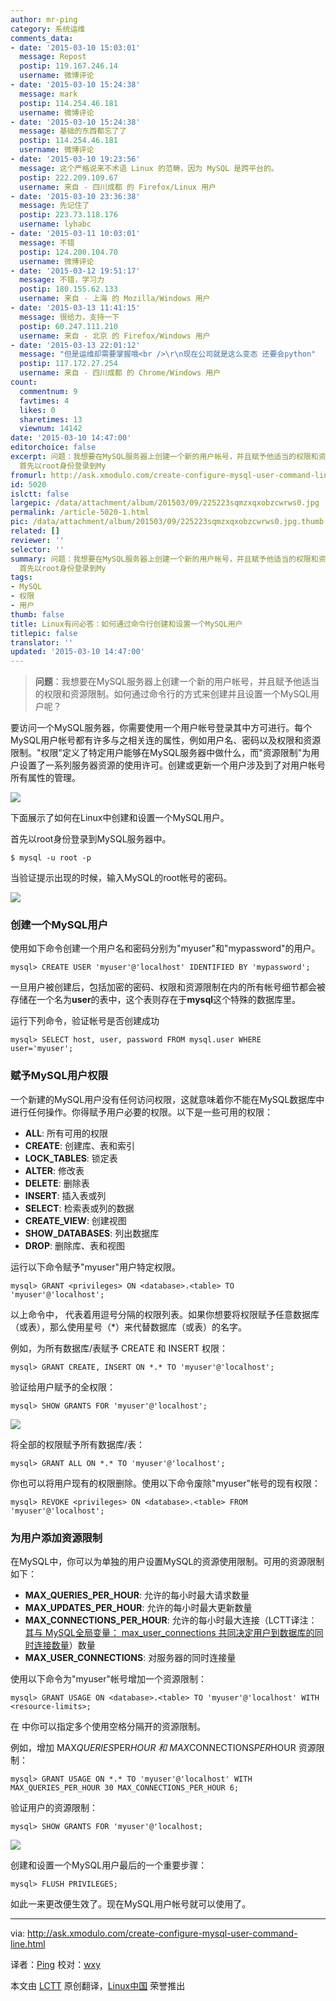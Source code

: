 ```yaml
---
author: mr-ping
category: 系统运维
comments_data:
- date: '2015-03-10 15:03:01'
  message: Repost
  postip: 119.167.246.14
  username: 微博评论
- date: '2015-03-10 15:24:38'
  message: mark
  postip: 114.254.46.181
  username: 微博评论
- date: '2015-03-10 15:24:38'
  message: 基础的东西都忘了了
  postip: 114.254.46.181
  username: 微博评论
- date: '2015-03-10 19:23:56'
  message: 这个严格说来不术语 Linux 的范畴，因为 MySQL 是跨平台的。
  postip: 222.209.109.67
  username: 来自 - 四川成都 的 Firefox/Linux 用户
- date: '2015-03-10 23:36:38'
  message: 先记住了
  postip: 223.73.118.176
  username: lyhabc
- date: '2015-03-11 10:03:01'
  message: 不错
  postip: 124.200.104.70
  username: 微博评论
- date: '2015-03-12 19:51:17'
  message: 不错，学习力
  postip: 180.155.62.133
  username: 来自 - 上海 的 Mozilla/Windows 用户
- date: '2015-03-13 11:41:15'
  message: 很给力，支持一下
  postip: 60.247.111.210
  username: 来自 - 北京 的 Firefox/Windows 用户
- date: '2015-03-13 22:01:12'
  message: "但是运维却需要掌握哦<br />\r\n现在公司就是这么变态 还要会python"
  postip: 117.172.27.254
  username: 来自 - 四川成都 的 Chrome/Windows 用户
count:
  commentnum: 9
  favtimes: 4
  likes: 0
  sharetimes: 13
  viewnum: 14142
date: '2015-03-10 14:47:00'
editorchoice: false
excerpt: 问题：我想要在MySQL服务器上创建一个新的用户帐号，并且赋予他适当的权限和资源限制。如何通过命令行的方式来创建并且设置一个MySQL用户呢？  要访问一个MySQL服务器，你需要使用一个用户帐号登录其中方可进行。每个MySQL用户帐号都有许多与之相关连的属性，例如用户名、密码以及权限和资源限制。&quot;权限&quot;定义了特定用户能够在MySQL服务器中做什么，而&quot;资源限制&quot;为用户设置了一系列服务器资源的使用许可。创建或更新一个用户涉及到了对用户帐号所有属性的管理。  下面展示了如何在Linux中创建和设置一个MySQL用户。
  首先以root身份登录到My
fromurl: http://ask.xmodulo.com/create-configure-mysql-user-command-line.html
id: 5020
islctt: false
largepic: /data/attachment/album/201503/09/225223sqmzxqxobzcwrws0.jpg
permalink: /article-5020-1.html
pic: /data/attachment/album/201503/09/225223sqmzxqxobzcwrws0.jpg.thumb.jpg
related: []
reviewer: ''
selector: ''
summary: 问题：我想要在MySQL服务器上创建一个新的用户帐号，并且赋予他适当的权限和资源限制。如何通过命令行的方式来创建并且设置一个MySQL用户呢？  要访问一个MySQL服务器，你需要使用一个用户帐号登录其中方可进行。每个MySQL用户帐号都有许多与之相关连的属性，例如用户名、密码以及权限和资源限制。&quot;权限&quot;定义了特定用户能够在MySQL服务器中做什么，而&quot;资源限制&quot;为用户设置了一系列服务器资源的使用许可。创建或更新一个用户涉及到了对用户帐号所有属性的管理。  下面展示了如何在Linux中创建和设置一个MySQL用户。
  首先以root身份登录到My
tags:
- MySQL
- 权限
- 用户
thumb: false
title: Linux有问必答：如何通过命令行创建和设置一个MySQL用户
titlepic: false
translator: ''
updated: '2015-03-10 14:47:00'
---
```



> 
> **问题**：我想要在MySQL服务器上创建一个新的用户帐号，并且赋予他适当的权限和资源限制。如何通过命令行的方式来创建并且设置一个MySQL用户呢？
> 
> 
> 


要访问一个MySQL服务器，你需要使用一个用户帐号登录其中方可进行。每个MySQL用户帐号都有许多与之相关连的属性，例如用户名、密码以及权限和资源限制。"权限"定义了特定用户能够在MySQL服务器中做什么，而"资源限制"为用户设置了一系列服务器资源的使用许可。创建或更新一个用户涉及到了对用户帐号所有属性的管理。


![](/data/attachment/album/201503/09/225223sqmzxqxobzcwrws0.jpg)


下面展示了如何在Linux中创建和设置一个MySQL用户。


首先以root身份登录到MySQL服务器中。



```
$ mysql -u root -p

```

当验证提示出现的时候，输入MySQL的root帐号的密码。


![](/data/attachment/album/201503/09/225229xtdzjini0pvf0djs.jpg)


### 创建一个MySQL用户


使用如下命令创建一个用户名和密码分别为"myuser"和"mypassword"的用户。



```
mysql> CREATE USER 'myuser'@'localhost' IDENTIFIED BY 'mypassword';

```

一旦用户被创建后，包括加密的密码、权限和资源限制在内的所有帐号细节都会被存储在一个名为**user**的表中，这个表则存在于**mysql**这个特殊的数据库里。


运行下列命令，验证帐号是否创建成功



```
mysql> SELECT host, user, password FROM mysql.user WHERE user='myuser';

```

### 赋予MySQL用户权限


一个新建的MySQL用户没有任何访问权限，这就意味着你不能在MySQL数据库中进行任何操作。你得赋予用户必要的权限。以下是一些可用的权限：


* **ALL**: 所有可用的权限
* **CREATE**: 创建库、表和索引
* **LOCK\_TABLES**: 锁定表
* **ALTER**: 修改表
* **DELETE**: 删除表
* **INSERT**: 插入表或列
* **SELECT**: 检索表或列的数据
* **CREATE\_VIEW**: 创建视图
* **SHOW\_DATABASES**: 列出数据库
* **DROP**: 删除库、表和视图


运行以下命令赋予"myuser"用户特定权限。



```
mysql> GRANT <privileges> ON <database>.<table> TO 'myuser'@'localhost';

```

以上命令中，<privileges> 代表着用逗号分隔的权限列表。如果你想要将权限赋予任意数据库（或表），那么使用星号（\*）来代替数据库（或表）的名字。


例如，为所有数据库/表赋予 CREATE 和 INSERT 权限：



```
mysql> GRANT CREATE, INSERT ON *.* TO 'myuser'@'localhost';

```

验证给用户赋予的全权限：



```
mysql> SHOW GRANTS FOR 'myuser'@'localhost';

```

![](/data/attachment/album/201503/09/225232hkf2q5upzd02tp2o.jpg)


将全部的权限赋予所有数据库/表：



```
mysql> GRANT ALL ON *.* TO 'myuser'@'localhost';

```

你也可以将用户现有的权限删除。使用以下命令废除"myuser"帐号的现有权限：



```
mysql> REVOKE <privileges> ON <database>.<table> FROM 'myuser'@'localhost';

```

### 为用户添加资源限制


在MySQL中，你可以为单独的用户设置MySQL的资源使用限制。可用的资源限制如下：


* **MAX\_QUERIES\_PER\_HOUR**: 允许的每小时最大请求数量
* **MAX\_UPDATES\_PER\_HOUR**: 允许的每小时最大更新数量
* **MAX\_CONNECTIONS\_PER\_HOUR**: 允许的每小时最大连接（LCTT译注：[其与 MySQL全局变量： max\_user\_connections 共同决定用户到数据库的同时连接数量](http://dev.mysql.com/doc/refman/5.0/en/user-resources.html)）数量
* **MAX\_USER\_CONNECTIONS**: 对服务器的同时连接量


使用以下命令为"myuser"帐号增加一个资源限制：



```
mysql> GRANT USAGE ON <database>.<table> TO 'myuser'@'localhost' WITH <resource-limits>;

```

在 <resource-limits> 中你可以指定多个使用空格分隔开的资源限制。


例如，增加 MAX*QUERIES*PER*HOUR 和 MAX*CONNECTIONS*PER*HOUR 资源限制：



```
mysql> GRANT USAGE ON *.* TO 'myuser'@'localhost' WITH MAX_QUERIES_PER_HOUR 30 MAX_CONNECTIONS_PER_HOUR 6;

```

验证用户的资源限制：



```
mysql> SHOW GRANTS FOR 'myuser'@'localhost;

```

![](/data/attachment/album/201503/09/225239iu727va7ha54frbr.jpg)


创建和设置一个MySQL用户最后的一个重要步骤：



```
mysql> FLUSH PRIVILEGES;

```

如此一来更改便生效了。现在MySQL用户帐号就可以使用了。




---


via: <http://ask.xmodulo.com/create-configure-mysql-user-command-line.html>


译者：[Ping](http://weibo.com/370321376) 校对：[wxy](https://github.com/wxy)


本文由 [LCTT](https://github.com/LCTT/TranslateProject) 原创翻译，[Linux中国](http://linux.cn/) 荣誉推出